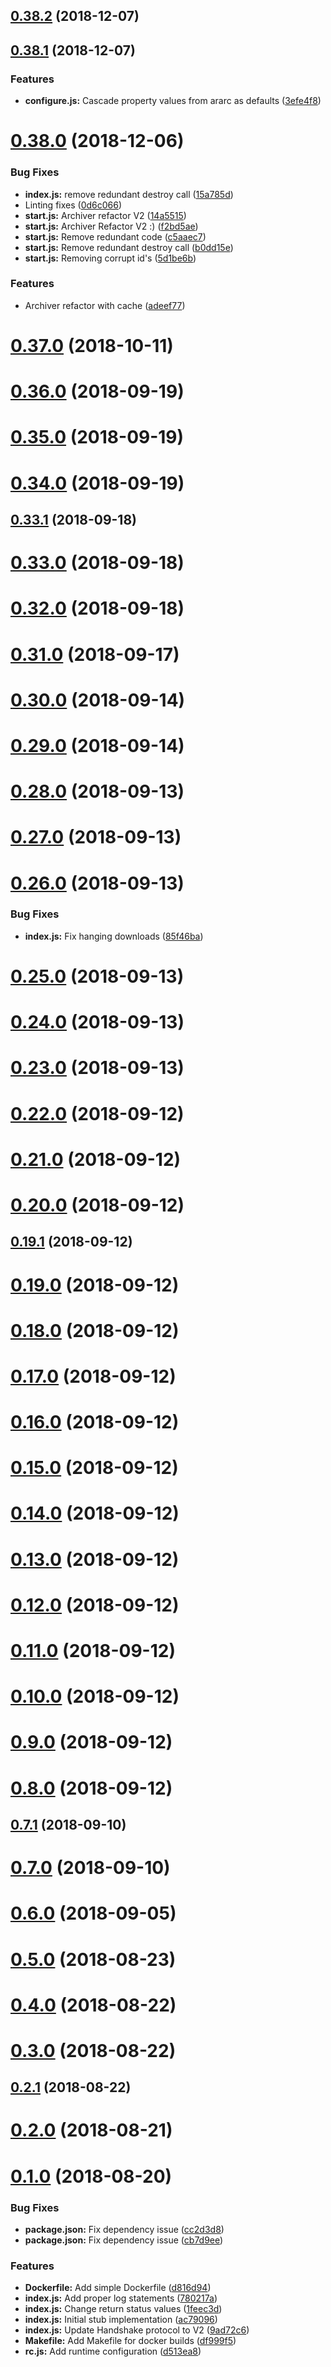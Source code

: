 ## [0.38.2](https://github.com/AraBlocks/ara-identity-archiver/compare/0.38.1...0.38.2) (2018-12-07)



## [0.38.1](https://github.com/AraBlocks/ara-identity-archiver/compare/0.38.0...0.38.1) (2018-12-07)


### Features

* **configure.js:** Cascade property values from ararc as defaults ([3efe4f8](https://github.com/AraBlocks/ara-identity-archiver/commit/3efe4f8))



# [0.38.0](https://github.com/AraBlocks/ara-identity-archiver/compare/0.37.0...0.38.0) (2018-12-06)


### Bug Fixes

* **index.js:** remove redundant destroy call ([15a785d](https://github.com/AraBlocks/ara-identity-archiver/commit/15a785d))
* Linting fixes ([0d6c066](https://github.com/AraBlocks/ara-identity-archiver/commit/0d6c066))
* **start.js:** Archiver refactor V2 ([14a5515](https://github.com/AraBlocks/ara-identity-archiver/commit/14a5515))
* **start.js:** Archiver Refactor V2 :) ([f2bd5ae](https://github.com/AraBlocks/ara-identity-archiver/commit/f2bd5ae))
* **start.js:** Remove redundant code ([c5aaec7](https://github.com/AraBlocks/ara-identity-archiver/commit/c5aaec7))
* **start.js:** Remove redundant destroy call ([b0dd15e](https://github.com/AraBlocks/ara-identity-archiver/commit/b0dd15e))
* **start.js:** Removing corrupt id's ([5d1be6b](https://github.com/AraBlocks/ara-identity-archiver/commit/5d1be6b))


### Features

* Archiver refactor with cache ([adeef77](https://github.com/AraBlocks/ara-identity-archiver/commit/adeef77))



# [0.37.0](https://github.com/AraBlocks/ara-identity-archiver/compare/0.36.0...0.37.0) (2018-10-11)



# [0.36.0](https://github.com/AraBlocks/ara-identity-archiver/compare/0.35.0...0.36.0) (2018-09-19)



# [0.35.0](https://github.com/AraBlocks/ara-identity-archiver/compare/0.34.0...0.35.0) (2018-09-19)



# [0.34.0](https://github.com/AraBlocks/ara-identity-archiver/compare/0.33.1...0.34.0) (2018-09-19)



## [0.33.1](https://github.com/AraBlocks/ara-identity-archiver/compare/0.33.0...0.33.1) (2018-09-18)



# [0.33.0](https://github.com/AraBlocks/ara-identity-archiver/compare/0.32.0...0.33.0) (2018-09-18)



# [0.32.0](https://github.com/AraBlocks/ara-identity-archiver/compare/0.31.0...0.32.0) (2018-09-18)



# [0.31.0](https://github.com/AraBlocks/ara-identity-archiver/compare/0.30.0...0.31.0) (2018-09-17)



# [0.30.0](https://github.com/AraBlocks/ara-identity-archiver/compare/0.29.0...0.30.0) (2018-09-14)



# [0.29.0](https://github.com/AraBlocks/ara-identity-archiver/compare/0.28.0...0.29.0) (2018-09-14)



# [0.28.0](https://github.com/AraBlocks/ara-identity-archiver/compare/0.27.0...0.28.0) (2018-09-13)



# [0.27.0](https://github.com/AraBlocks/ara-identity-archiver/compare/0.26.0...0.27.0) (2018-09-13)



# [0.26.0](https://github.com/AraBlocks/ara-identity-archiver/compare/0.25.0...0.26.0) (2018-09-13)


### Bug Fixes

* **index.js:** Fix hanging downloads ([85f46ba](https://github.com/AraBlocks/ara-identity-archiver/commit/85f46ba))



# [0.25.0](https://github.com/AraBlocks/ara-identity-archiver/compare/0.24.0...0.25.0) (2018-09-13)



# [0.24.0](https://github.com/AraBlocks/ara-identity-archiver/compare/0.23.0...0.24.0) (2018-09-13)



# [0.23.0](https://github.com/AraBlocks/ara-identity-archiver/compare/0.22.0...0.23.0) (2018-09-13)



# [0.22.0](https://github.com/AraBlocks/ara-identity-archiver/compare/0.21.0...0.22.0) (2018-09-12)



# [0.21.0](https://github.com/AraBlocks/ara-identity-archiver/compare/0.20.0...0.21.0) (2018-09-12)



# [0.20.0](https://github.com/AraBlocks/ara-identity-archiver/compare/0.19.1...0.20.0) (2018-09-12)



## [0.19.1](https://github.com/AraBlocks/ara-identity-archiver/compare/0.19.0...0.19.1) (2018-09-12)



# [0.19.0](https://github.com/AraBlocks/ara-identity-archiver/compare/0.18.0...0.19.0) (2018-09-12)



# [0.18.0](https://github.com/AraBlocks/ara-identity-archiver/compare/0.17.0...0.18.0) (2018-09-12)



# [0.17.0](https://github.com/AraBlocks/ara-identity-archiver/compare/0.16.0...0.17.0) (2018-09-12)



# [0.16.0](https://github.com/AraBlocks/ara-identity-archiver/compare/0.15.0...0.16.0) (2018-09-12)



# [0.15.0](https://github.com/AraBlocks/ara-identity-archiver/compare/0.14.0...0.15.0) (2018-09-12)



# [0.14.0](https://github.com/AraBlocks/ara-identity-archiver/compare/0.13.0...0.14.0) (2018-09-12)



# [0.13.0](https://github.com/AraBlocks/ara-identity-archiver/compare/0.12.0...0.13.0) (2018-09-12)



# [0.12.0](https://github.com/AraBlocks/ara-identity-archiver/compare/0.11.0...0.12.0) (2018-09-12)



# [0.11.0](https://github.com/AraBlocks/ara-identity-archiver/compare/0.10.0...0.11.0) (2018-09-12)



# [0.10.0](https://github.com/AraBlocks/ara-identity-archiver/compare/0.9.0...0.10.0) (2018-09-12)



# [0.9.0](https://github.com/AraBlocks/ara-identity-archiver/compare/0.8.0...0.9.0) (2018-09-12)



# [0.8.0](https://github.com/AraBlocks/ara-identity-archiver/compare/0.7.1...0.8.0) (2018-09-12)



## [0.7.1](https://github.com/AraBlocks/ara-identity-archiver/compare/0.7.0...0.7.1) (2018-09-10)



# [0.7.0](https://github.com/AraBlocks/ara-identity-archiver/compare/0.6.0...0.7.0) (2018-09-10)



# [0.6.0](https://github.com/AraBlocks/ara-identity-archiver/compare/0.5.0...0.6.0) (2018-09-05)



# [0.5.0](https://github.com/AraBlocks/ara-identity-archiver/compare/0.4.0...0.5.0) (2018-08-23)



# [0.4.0](https://github.com/AraBlocks/ara-identity-archiver/compare/0.3.0...0.4.0) (2018-08-22)



# [0.3.0](https://github.com/AraBlocks/ara-identity-archiver/compare/0.2.1...0.3.0) (2018-08-22)



## [0.2.1](https://github.com/AraBlocks/ara-identity-archiver/compare/0.2.0...0.2.1) (2018-08-22)



# [0.2.0](https://github.com/AraBlocks/ara-identity-archiver/compare/0.1.0...0.2.0) (2018-08-21)



# [0.1.0](https://github.com/AraBlocks/ara-identity-archiver/compare/ac79096...0.1.0) (2018-08-20)


### Bug Fixes

* **package.json:** Fix dependency issue ([cc2d3d8](https://github.com/AraBlocks/ara-identity-archiver/commit/cc2d3d8))
* **package.json:** Fix dependency issue ([cb7d9ee](https://github.com/AraBlocks/ara-identity-archiver/commit/cb7d9ee))


### Features

* **Dockerfile:** Add simple Dockerfile ([d816d94](https://github.com/AraBlocks/ara-identity-archiver/commit/d816d94))
* **index.js:** Add proper log statements ([780217a](https://github.com/AraBlocks/ara-identity-archiver/commit/780217a))
* **index.js:** Change return status values ([1feec3d](https://github.com/AraBlocks/ara-identity-archiver/commit/1feec3d))
* **index.js:** Initial stub implementation ([ac79096](https://github.com/AraBlocks/ara-identity-archiver/commit/ac79096))
* **index.js:** Update Handshake protocol to V2 ([9ad72c6](https://github.com/AraBlocks/ara-identity-archiver/commit/9ad72c6))
* **Makefile:** Add Makefile for docker builds ([df999f5](https://github.com/AraBlocks/ara-identity-archiver/commit/df999f5))
* **rc.js:** Add runtime configuration ([d513ea8](https://github.com/AraBlocks/ara-identity-archiver/commit/d513ea8))



